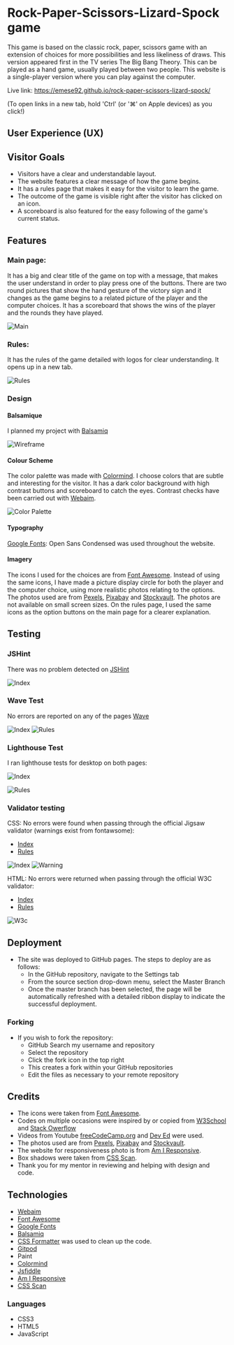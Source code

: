 # Rock-Paper-Scissors-Lizard-Spock game

This game is based on the classic rock, paper, scissors game with an extension of choices for more possibilities and less likeliness of draws. This version appeared first in the TV series The Big Bang Theory. This can be played as a hand game, usually played between two people. This website is a single-player version where you can play against the computer.

Live link: https://emese92.github.io/rock-paper-scissors-lizard-spock/

(To open links in a new tab, hold 'Ctrl' (or '⌘' on Apple devices) as you click!)

## User Experience (UX)

## Visitor Goals
* Visitors have a clear and understandable layout.
* The website features a clear message of how the game begins.
* It has a rules page that makes it easy for the visitor to learn the game.
* The outcome of the game is visible right after the visitor has clicked on an icon.
* A scoreboard is also featured for the easy following of the game's current status.


## Features

### Main page:
It has a big and clear title of the game on top with a message, that makes the user understand in order to play press one of the buttons. There are two round pictures that show the hand gesture of the victory sign and it changes as the game begins to a related picture of the player and the computer choices.
It has a scoreboard that shows the wins of the player and the rounds they have played.

![Main](/assets/images/main-page.png)

### Rules:
It has the rules of the game detailed with logos for clear understanding. It opens up in a new tab.

![Rules](/assets/images/rules-page.png)
### Design

#### Balsamique

I planned my project with [Balsamiq](https://balsamiq.com/wireframes/desktop/#)
 
![Wireframe](/assets/images/wireframe.png)

#### Colour Scheme

The color palette was made with [Colormind](http://colormind.io/). I choose colors that are subtle and interesting for the visitor.
It has a dark color background with high contrast buttons and scoreboard to catch the eyes.
Contrast checks have been carried out with [Webaim](https://webaim.org/resources/contrastchecker/?fcolor=BEA6A0&bcolor=960803).

![Color Palette](/assets/images/color-palette.png)

#### Typography

[Google Fonts](https://fonts.google.com/): Open Sans Condensed was used throughout the website.
 
#### Imagery

The icons I used for the choices are from [Font Awesome](https://fontawesome.com/v5.15/icons/check-circle?style=solid).
Instead of using the same icons, I have made a picture display circle for both the player and the computer choice, using more realistic photos relating to the options.
The photos used are from [Pexels](https://www.pexels.com/sv-se/), [Pixabay](https://pixabay.com/) and [Stockvault](https://www.stockvault.net/). The photos are not available on small screen sizes.
On the rules page, I used the same icons as the option buttons on the main page for a clearer explanation.

## Testing

### JSHint
There was no problem detected on [JSHint](https://jshint.com/)

![Index](/assets/images/jshint.png)

### Wave Test
No errors are reported on any of the pages [Wave](https://wave.webaim.org/)

![Index](/assets/images/wave.png) ![Rules](/assets/images/wave2.png) 

### Lighthouse Test
I ran lighthouse tests for desktop on both pages:

![Index](/assets/images/lighthouse.png)

![Rules](/assets/images/lighthouse2.png)

### Validator testing
CSS: No errors were found when passing through the official Jigsaw  validator (warnings exist from fontawsome):
- [Index](https://jigsaw.w3.org/css-validator/validator?uri=https%3A%2F%2Femese92.github.io%2Frock-paper-scissors-lizard-spock%2F&profile=css3svg&usermedium=all&warning=1&vextwarning=&lang=sv)
- [Rules](https://jigsaw.w3.org/css-validator/validator?uri=https%3A%2F%2Femese92.github.io%2Frock-paper-scissors-lizard-spock%2Frules.html&profile=css3svg&usermedium=all&warning=1&vextwarning=&lang=sv)

![Index](/assets/images/jigsaw.png) 
![Warning](/assets/images/jigsaw2.png)

HTML: No errors were returned when passing through the official W3C validator:
- [Index](https://validator.w3.org/nu/?doc=https%3A%2F%2Femese92.github.io%2Frock-paper-scissors-lizard-spock%2F)
- [Rules](https://validator.w3.org/nu/?doc=https%3A%2F%2Femese92.github.io%2Frock-paper-scissors-lizard-spock%2Frules.html)

![W3c](/assets/images/w3c.png)

## Deployment
* The site was deployed to GitHub pages. The steps to deploy are as follows:
    - In the GitHub repository, navigate to the Settings tab
    - From the source section drop-down menu, select the Master Branch
    - Once the master branch has been selected, the page will be automatically refreshed with a detailed ribbon display to indicate the successful deployment.


 ### Forking
 * If you wish to fork the repository:
    - GitHub Search my username and repository
    - Select the repository
    - Click the fork icon in the top right
    - This creates a fork within your GitHub repositories
    - Edit the files as necessary to your remote repository


## Credits
- The icons were taken from [Font Awesome](https://fontawesome.com/v5.15/icons/check-circle?style=solid).
- Codes on multiple occasions were inspired by or copied from [W3School](https://www.w3schools.com/css/default.asp) and [Stack Owerflow](https://stackoverflow.com/)
- Videos from Youtube [freeCodeCamp.org](https://www.youtube.com/watch?v=jaVNP3nIAv0) and [Dev Ed](https://www.youtube.com/watch?v=qWPtKtYEsN4) were used.
- The photos used are from [Pexels](https://www.pexels.com/sv-se/), [Pixabay](https://pixabay.com/) and [Stockvault](https://www.stockvault.net/).
- The website for responsiveness photo is from [Am I Responsive](http://ami.responsivedesign.is/#).
- Box shadows were taken from [CSS Scan](https://getcssscan.com/css-box-shadow-examples).
- Thank you for my mentor in reviewing and helping with design and code.

## Technologies
 * [Webaim](https://webaim.org/resources/contrastchecker/?fcolor=BEA6A0&bcolor=960803)
 * [Font Awesome](https://fontawesome.com/v5.15/icons/check-circle?style=solid)
 * [Google Fonts](https://fonts.google.com/)
 * [Balsamiq](https://balsamiq.com/wireframes/desktop/#)
 * [CSS Formatter](https://webformatter.com/css) was used to clean up the code.
 * [Gitpod](https://gitpod.io/projects)
 * Paint
 * [Colormind](http://colormind.io/)
 * [Jsfiddle](https://jsfiddle.net/)
 * [Am I Responsive](http://ami.responsivedesign.is/#)
 * [CSS Scan](https://getcssscan.com/css-box-shadow-examples)

 ### Languages
   - CSS3
   - HTML5
   - JavaScript